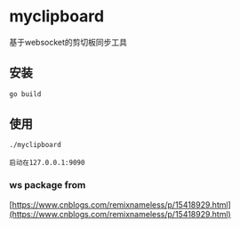 ﻿# myclipboard

基于websocket的剪切板同步工具

## 安装

```bash
go build 
```

## 使用

```bash
./myclipboard
```

```text
启动在127.0.0.1:9090
```

### ws package from
[https://www.cnblogs.com/remixnameless/p/15418929.html](https://www.cnblogs.com/remixnameless/p/15418929.html)



